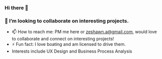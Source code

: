 ### Hi there 👋
### 👯 I’m looking to collaborate on interesting projects. 
- 📫 How to reach me: PM me here or zeshawn.a@gmail.com, would love to collaborate and connect on interesting projects!
- ⚡ Fun fact: I love boating and am licensed to drive them.
- Interests include UX Design and Business Process Analysis

<!--
**zeshawnahmed/zeshawnahmed** is a ✨ _special_ ✨ repository because its `README.md` (this file) appears on your GitHub profile.

Here are some ideas to get you started:



